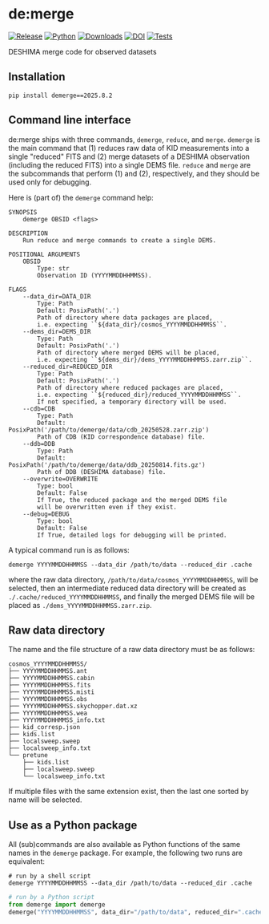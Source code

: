 # de:merge

[![Release](https://img.shields.io/pypi/v/demerge?label=Release&color=cornflowerblue&style=flat-square)](https://pypi.org/project/demerge/)
[![Python](https://img.shields.io/pypi/pyversions/demerge?label=Python&color=cornflowerblue&style=flat-square)](https://pypi.org/project/demerge/)
[![Downloads](https://img.shields.io/pypi/dm/demerge?label=Downloads&color=cornflowerblue&style=flat-square)](https://pepy.tech/project/demerge)
[![DOI](https://img.shields.io/badge/DOI-10.5281/zenodo.10015892-cornflowerblue?style=flat-square)](https://doi.org/10.5281/zenodo.10015892)
[![Tests](https://img.shields.io/github/actions/workflow/status/deshima-dev/demerge/tests.yaml?label=Tests&style=flat-square)](https://github.com/deshima-dev/demerge/actions)

DESHIMA merge code for observed datasets

## Installation

```shell
pip install demerge==2025.8.2
```

## Command line interface

de:merge ships with three commands, `demerge`, `reduce`, and `merge`.
`demerge` is the main command that (1) reduces raw data of KID measurements into a single "reduced" FITS and (2) merge datasets of a DESHIMA observation (including the reduced FITS) into a single DEMS file.
`reduce` and `merge` are the subcommands that perform (1) and (2), respectively, and they should be used only for debugging.

Here is (part of) the `demerge` command help:
```plaintext
SYNOPSIS
    demerge OBSID <flags>

DESCRIPTION
    Run reduce and merge commands to create a single DEMS.

POSITIONAL ARGUMENTS
    OBSID
        Type: str
        Observation ID (YYYYMMDDHHMMSS).

FLAGS
    --data_dir=DATA_DIR
        Type: Path
        Default: PosixPath('.')
        Path of directory where data packages are placed,
        i.e. expecting ``${data_dir}/cosmos_YYYYMMDDHHMMSS``.
    --dems_dir=DEMS_DIR
        Type: Path
        Default: PosixPath('.')
        Path of directory where merged DEMS will be placed,
        i.e. expecting ``${dems_dir}/dems_YYYYMMDDHHMMSS.zarr.zip``.
    --reduced_dir=REDUCED_DIR
        Type: Path
        Default: PosixPath('.')
        Path of directory where reduced packages are placed,
        i.e. expecting ``${reduced_dir}/reduced_YYYYMMDDHHMMSS``.
        If not specified, a temporary directory will be used.
    --cdb=CDB
        Type: Path
        Default: PosixPath('/path/to/demerge/data/cdb_20250528.zarr.zip')
        Path of CDB (KID correspondence database) file.
    --ddb=DDB
        Type: Path
        Default: PosixPath('/path/to/demerge/data/ddb_20250814.fits.gz')
        Path of DDB (DESHIMA database) file.
    --overwrite=OVERWRITE
        Type: bool
        Default: False
        If True, the reduced package and the merged DEMS file
        will be overwritten even if they exist.
    --debug=DEBUG
        Type: bool
        Default: False
        If True, detailed logs for debugging will be printed.
```

A typical command run is as follows:
```shell
demerge YYYYMMDDHHMMSS --data_dir /path/to/data --reduced_dir .cache
```
where the raw data directory, `/path/to/data/cosmos_YYYYMMDDHHMMSS`, will be selected, then an intermediate reduced data directory will be created as `./.cache/reduced_YYYYMMDDHHMMSS`, and finally the merged DEMS file will be placed as `./dems_YYYYMMDDHHMMSS.zarr.zip`.

## Raw data directory

The name and the file structure of a raw data directory must be as follows:

```plaintext
cosmos_YYYYMMDDHHMMSS/
├── YYYYMMDDHHMMSS.ant
├── YYYYMMDDHHMMSS.cabin
├── YYYYMMDDHHMMSS.fits
├── YYYYMMDDHHMMSS.misti
├── YYYYMMDDHHMMSS.obs
├── YYYYMMDDHHMMSS.skychopper.dat.xz
├── YYYYMMDDHHMMSS.wea
├── YYYYMMDDHHMMSS_info.txt
├── kid_corresp.json
├── kids.list
├── localsweep.sweep
├── localsweep_info.txt
└── pretune
    ├── kids.list
    ├── localsweep.sweep
    └── localsweep_info.txt
```

If multiple files with the same extension exist, then the last one sorted by name will be selected.

## Use as a Python package

All (sub)commands are also available as Python functions of the same names in the `demerge` package.
For example, the following two runs are equivalent:

```shell
# run by a shell script
demerge YYYYMMDDHHMMSS --data_dir /path/to/data --reduced_dir .cache
```

```python
# run by a Python script
from demerge import demerge
demerge("YYYYMMDDHHMMSS", data_dir="/path/to/data", reduced_dir=".cache")
```
